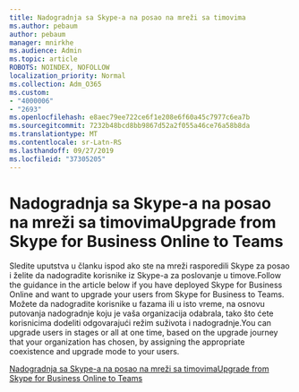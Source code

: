 ```yaml
---
title: Nadogradnja sa Skype-a na posao na mreži sa timovima
ms.author: pebaum
author: pebaum
manager: mnirkhe
ms.audience: Admin
ms.topic: article
ROBOTS: NOINDEX, NOFOLLOW
localization_priority: Normal
ms.collection: Adm_O365
ms.custom:
- "4000006"
- "2693"
ms.openlocfilehash: e8aec79ee722ce6f1e208e6f60a45c7977c6ea7b
ms.sourcegitcommit: 7232b48bcd8bb9867d52a2f055a46ce76a58b8da
ms.translationtype: MT
ms.contentlocale: sr-Latn-RS
ms.lasthandoff: 09/27/2019
ms.locfileid: "37305205"
---
```

# <a name="upgrade-from-skype-for-business-online-to-teams"></a><span data-ttu-id="7a9e1-102">Nadogradnja sa Skype-a na posao na mreži sa timovima</span><span class="sxs-lookup"><span data-stu-id="7a9e1-102">Upgrade from Skype for Business Online to Teams</span></span>  

<span data-ttu-id="7a9e1-103">Sledite uputstva u članku ispod ako ste na mreži rasporedili Skype za posao i želite da nadogradite korisnike iz Skype-a za poslovanje u timove.</span><span class="sxs-lookup"><span data-stu-id="7a9e1-103">Follow the guidance in the article below if you have deployed Skype for Business Online and want to upgrade your users from Skype for Business to Teams.</span></span> <span data-ttu-id="7a9e1-104">Možete da nadogradite korisnike u fazama ili u isto vreme, na osnovu putovanja nadogradnje koju je vaša organizacija odabrala, tako što ćete korisnicima dodeliti odgovarajući režim suživota i nadogradnje.</span><span class="sxs-lookup"><span data-stu-id="7a9e1-104">You can upgrade users in stages or all at one time, based on the upgrade journey that your organization has chosen, by assigning the appropriate coexistence and upgrade mode to your users.</span></span>

[<span data-ttu-id="7a9e1-105">Nadogradnja sa Skype-a na posao na mreži sa timovima</span><span class="sxs-lookup"><span data-stu-id="7a9e1-105">Upgrade from Skype for Business Online to Teams</span></span>](https://docs.microsoft.com/MicrosoftTeams/upgrade-to-teams-execute-skypeforbusinessonline) 